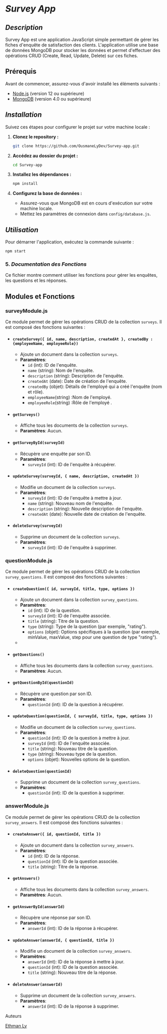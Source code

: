 # *Survey App*
## *Description*

Survey App est une application JavaScript simple permettant de gérer les fiches d'enquête de satisfaction des clients. L'application utilise une base de données MongoDB pour stocker les données et permet d'effectuer des opérations CRUD (Create, Read, Update, Delete) sur ces fiches.
## Prérequis

Avant de commencer, assurez-vous d'avoir installé les éléments suivants :

  - [Node.js](https://nodejs.org/) (version 12 ou supérieure)
  - [MongoDB](https://www.mongodb.com/try/download/community) (version 4.0 ou supérieure)

## *Installation*

Suivez ces étapes pour configurer le projet sur votre machine locale :

1. **Clonez le repository :**

    ```bash
   git clone https://github.com/OusmaneLyDev/Survey-app.git
    ```

2. **Accédez au dossier du projet :**

    ```bash
   cd Survey-app

    ```

3. **Installez les dépendances :**

    ```bash
   npm install
    ``` 
 
4. **Configurez la base de données :**

    - Assurez-vous que MongoDB est en cours d'exécution sur votre machine locale.
    - Mettez les paramètres de connexion dans `config/database.js`.

## *Utilisation*

Pour démarrer l'application, exécutez la commande suivante :

```bash
npm start
```



### 5. ***Documentation des Fonctions***

Ce fichier montre comment utiliser les fonctions pour gérer les enquêtes, les questions et les réponses.


## Modules et Fonctions

### surveyModule.js

Ce module permet de gérer les opérations CRUD de la collection `surveys`. Il est composé des fonctions suivantes :

- #### `createSurvey({ id, name, description, createdAt }, createdBy : {employeeName, employeeRole})`
  -  Ajoute un document dans la collection `surveys`.
  - **Paramètres**:
    - `id` (int): ID de l'enquête.
    - `name` (string): Nom de l'enquête.
    - `description` (string): Description de l'enquête.
    - `createdAt` (date): Date de création de l'enquête.
    - `createdBy` (objet): Détails de l'employé qui a créé l'enquête (nom et rôle).
    - `employeeName`(string) :Nom de l'employé.
    - `employeeRole`(string) :Rôle de l'employé .
  

- #### `getSurveys()`
  -  Affiche tous les documents de la collection `surveys`.
  - **Paramètres**: Aucun.
 

- #### `getSurveyById(surveyId)`
  -  Récupère une enquête par son ID.
  - **Paramètres**:
    - `surveyId` (int): ID de l'enquête à récupérer.


- #### `updateSurvey(surveyId, { name, description, createdAt })`
  -  Modifie un document de la collection `surveys`.
  - **Paramètres**:
    - `surveyId` (int): ID de l'enquête à mettre à jour.
    - `name` (string): Nouveau nom de l'enquête.
    - `description` (string): Nouvelle description de l'enquête.
    - `createdAt` (date): Nouvelle date de création de l'enquête.


- #### `deleteSurvey(surveyId)`
  -  Supprime un document de la collection `surveys`.
  - **Paramètres**:
    - `surveyId` (int): ID de l'enquête à supprimer.
 

### questionModule.js

Ce module permet de gérer les opérations CRUD de la collection `survey_questions`. Il est composé des fonctions suivantes :

- #### `createQuestion({ id, surveyId, title, type, options })`
  -  Ajoute un document dans la collection `survey_questions`.
  - **Paramètres**:
    - `id` (int): ID de la question.
    - `surveyId` (int): ID de l'enquête associée.
    - `title` (string): Titre de la question.
    - `type` (string): Type de la question (par exemple, "rating").
    - `options` (objet): Options spécifiques à la question (par exemple, minValue, maxValue, step pour une question de type "rating").
  -

- #### `getQuestions()`
  -  Affiche tous les documents dans la collection `survey_questions`.
  - **Paramètres**: Aucun.


- #### `getQuestionById(questionId)`
  -  Récupère une question par son ID.
  - **Paramètres**:
    - `questionId` (int): ID de la question à récupérer.
 

- #### `updateQuestion(questionId, { surveyId, title, type, options })`
  -  Modifie un document de la collection `survey_questions`.
  - **Paramètres**:
    - `questionId` (int): ID de la question à mettre à jour.
    - `surveyId` (int): ID de l'enquête associée.
    - `title` (string): Nouveau titre de la question.
    - `type` (string): Nouveau type de la question.
    - `options` (objet): Nouvelles options de la question.
  

- #### `deleteQuestion(questionId)`
  -  Supprime un document de la collection `survey_questions`.
  - **Paramètres**:
    - `questionId` (int): ID de la question à supprimer.


### answerModule.js

Ce module permet de gérer les opérations CRUD de la collection `survey_answers`. Il est composé des fonctions suivantes :

- #### `createAnswer({ id, questionId, title })`
  -  Ajoute un document dans la collection `survey_answers`.
  - **Paramètres**:
    - `id` (int): ID de la réponse.
    - `questionId` (int): ID de la question associée.
    - `title` (string): Titre de la réponse.
 

- #### `getAnswers()`
  -  Affiche tous les documents dans la collection `survey_answers`.
  - **Paramètres**: Aucun.
 

- #### `getAnswerById(answerId)`
  -  Récupère une réponse par son ID.
  - **Paramètres**:
    - `answerId` (int): ID de la réponse à récupérer.
 

- #### `updateAnswer(answerId, { questionId, title })`
  -  Modifie un document de la collection `survey_answers`.
  - **Paramètres**:
    - `answerId` (int): ID de la réponse à mettre à jour.
    - `questionId` (int): ID de la question associée.
    - `title` (string): Nouveau titre de la réponse.
  

- #### `deleteAnswer(answerId)`
  -  Supprime un document de la collection `survey_answers`.
  - **Paramètres**:
    - `answerId` (int): ID de la réponse à supprimer.
  
Auteurs

[Ethman Ly](https://github.com/OusmaneLyDev)